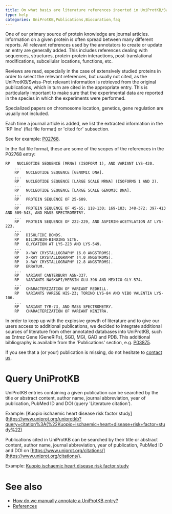 ```yaml
---
title: On what basis are literature references inserted in UniProtKB/Swiss-Prot entries?
type: help
categories: UniProtKB,Publications,Biocuration,faq
---
```


One of our primary source of protein knowledge are journal articles. Information on a given protein is often spread between many different reports. All relevant references used by the annotators to create or update an entry are generally added. This includes references dealing with sequences, structures, protein-protein interactions, post-translational modifications, subcellular locations, functions, etc.

Reviews are read, especially in the case of extensively studied proteins in order to select the relevant references, but usually not cited, as the UniProtKB/Swiss-Prot relevant information is retrieved from the original publications, which in turn are cited in the appropriate entry. This is particularly important to make sure that the experimental data are reported in the species in which the experiments were performed.

Specialized papers on chromosome location, genetics, gene regulation are usually not included.

Each time a journal article is added, we list the extracted information in the 'RP line' (flat file format) or 'cited for' subsection.

See for example: [P02768](https://www.uniprot.org/uniprotkb/P02768/publications).

In the flat file format, these are some of the scopes of the references in the P02768 entry:

    RP   NUCLEOTIDE SEQUENCE [MRNA] (ISOFORM 1), AND VARIANT LYS-420.
        ...
        RP   NUCLEOTIDE SEQUENCE [GENOMIC DNA].
        ...
        RP   NUCLEOTIDE SEQUENCE [LARGE SCALE MRNA] (ISOFORMS 1 AND 2).
        ...
        RP   NUCLEOTIDE SEQUENCE [LARGE SCALE GENOMIC DNA].
        ...
        RP   PROTEIN SEQUENCE OF 25-609.
        ...
        RP   PROTEIN SEQUENCE OF 45-65; 118-130; 169-183; 348-372; 397-413 AND 509-543, AND MASS SPECTROMETRY.
        ...
        RP   PROTEIN SEQUENCE OF 222-229, AND ASPIRIN-ACETYLATION AT LYS-223.
        ...
        RP   DISULFIDE BONDS.
        RP   BILIRUBIN-BINDING SITE.
        RP   GLYCATION AT LYS-223 AND LYS-549.
        ...
        RP   X-RAY CRYSTALLOGRAPHY (6.0 ANGSTROMS).
        RP   X-RAY CRYSTALLOGRAPHY (4.0 ANGSTROMS).
        RP   X-RAY CRYSTALLOGRAPHY (2.8 ANGSTROMS).
        RP   ERRATUM.
        ...
        RP   VARIANT CANTERBURY ASN-337.
        RP   VARIANTS NASKAPI/MERSIN GLU-396 AND MEXICO GLY-574.
        ...
        RP   CHARACTERIZATION OF VARIANT REDHILL.
        RP   VARIANTS VARESE HIS-23; TORINO LYS-84 AND VIBO VALENTIA LYS-106.
        ...
        RP   VARIANT TYR-73, AND MASS SPECTROMETRY.
        RP   CHARACTERIZATION OF VARIANT KENITRA.

In order to keep up with the explosive growth of literature and to give our users access to additional publications, we decided to integrate additional sources of literature from other annotated databases into UniProtKB, such as Entrez Gene (GeneRIFs), SGD, MGI, GAD and PDB. This additional bibliography is available from the 'Publications' section, e.g. [P03875](https://www.uniprot.org/uniprotkb/P03875/publications).

If you see that a (or your) publication is missing, do not hesitate to [contact us](https://www.uniprot.org/contact).

# Query UniProtKB

UniProtKB entries containing a given publication can be searched by the title or abstract content, author name, journal abbreviation, year of publication, PubMed ID and DOI (query 'Literature citation').

Example: \[Kuopio ischaemic heart disease risk factor study\](https://www.uniprot.org/uniprotkb?query=citation%3A(%22Kuopio+ischaemic+heart+disease+risk+factor+study%22)

Publications cited in UniProtKB can be searched by their title or abstract content, author name, journal abbreviation, year of publication, PubMed ID and DOI on [https://www.uniprot.org/citations/](https://www.uniprot.org/citations/).

Example: [Kuopio ischaemic heart disease risk factor study](https://www.uniprot.org/citations/?query=%22Kuopio+ischaemic+heart+disease+risk+factor+study%22)

# See also

- [How do we manually annotate a UniProtKB entry?](https://www.uniprot.org/help/manual_curation)
- [References](https://www.uniprot.org/help/publications_section)
